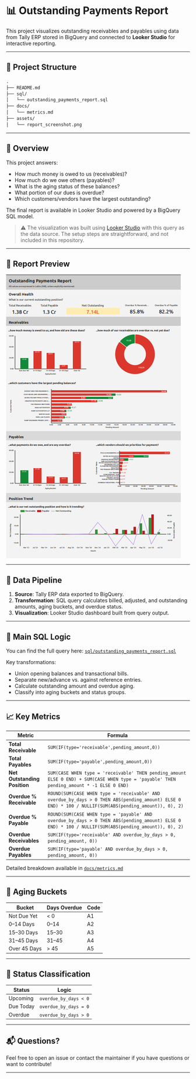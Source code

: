 # 📊 Outstanding Payments Report

This project visualizes outstanding receivables and payables using data from Tally ERP stored in BigQuery and connected to **Looker Studio** for interactive reporting.

---

## 📁 Project Structure

````md
.
├── README.md
├── sql/
│   └── outstanding_payments_report.sql
├── docs/
│   └── metrics.md
├── assets/
│   └── report_screenshot.png
````

---

## 📌 Overview

This project answers:
- How much money is owed to us (receivables)?
- How much do we owe others (payables)?
- What is the aging status of these balances?
- What portion of our dues is overdue?
- Which customers/vendors have the largest outstanding?

The final report is available in Looker Studio and powered by a BigQuery SQL model.

> ⚠️ The visualization was built using [Looker Studio](https://lookerstudio.google.com/) with this query as the data source. The setup steps are straightforward, and not included in this repository.



---

## 🔗 Report Preview

![Outstanding Report Preview](assets/report_screenshot.png)

---

## 🔄 Data Pipeline

1. **Source**: Tally ERP data exported to BigQuery.
2. **Transformation**: SQL query calculates billed, adjusted, and outstanding amounts, aging buckets, and overdue status.
3. **Visualization**: Looker Studio dashboard built from query output.

---

## 📂 Main SQL Logic

You can find the full query here: [`sql/outstanding_payments_report.sql`](sql/outstanding_payments_report.sql)

Key transformations:
- Union opening balances and transactional bills.
- Separate new/advance vs. against reference entries.
- Calculate outstanding amount and overdue aging.
- Classify into aging buckets and status groups.

---

## 📈 Key Metrics

| Metric                        | Formula |
|------------------------------|---------|
| **Total Receivable**         | `SUM(IF(type='receivable',pending_amount,0))` |
| **Total Payables**           | `SUM(IF(type='payable',pending_amount,0))` |
| **Net Outstanding Position** | `SUM(CASE WHEN type = 'receivable' THEN pending_amount ELSE 0 END) + SUM(CASE WHEN type = 'payable' THEN pending_amount * -1 ELSE 0 END)` |
| **Overdue % Receivable**     | `ROUND(SUM(CASE WHEN type = 'receivable' AND overdue_by_days > 0 THEN ABS(pending_amount) ELSE 0 END) * 100 / NULLIF(SUM(ABS(pending_amount)), 0), 2)` |
| **Overdue % Payable**        | `ROUND(SUM(CASE WHEN type = 'payable' AND overdue_by_days > 0 THEN ABS(pending_amount) ELSE 0 END) * 100 / NULLIF(SUM(ABS(pending_amount)), 0), 2)` |
| **Overdue Receivables**      | `SUM(IF(type='receivable' AND overdue_by_days > 0, pending_amount, 0))` |
| **Overdue Payables**         | `SUM(IF(type='payable' AND overdue_by_days > 0, pending_amount, 0))` |

Detailed breakdown available in [`docs/metrics.md`](docs/metrics.md)

---

## 📅 Aging Buckets

| Bucket          | Days Overdue | Code |
|------------------|----------------|------|
| Not Due Yet       | < 0             | A1   |
| 0–14 Days         | 0–14            | A2   |
| 15–30 Days        | 15–30           | A3   |
| 31–45 Days        | 31–45           | A4   |
| Over 45 Days      | > 45            | A5   |

---

## 📌 Status Classification

| Status     | Logic                      |
|------------|----------------------------|
| Upcoming   | `overdue_by_days < 0`      |
| Due Today  | `overdue_by_days = 0`      |
| Overdue    | `overdue_by_days > 0`      |

---

## 📬 Questions?

Feel free to open an issue or contact the maintainer if you have questions or want to contribute!

---
